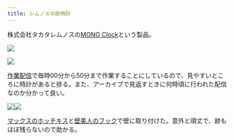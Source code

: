 ```yaml
---
title: レムノスの掛時計
---
```

株式会社タカタレムノスの[MONO Clock](https://www.amazon.co.jp/dp/B004UIT8BK)という製品。

![](https://lh5.googleusercontent.com/YcizRtCEr68cw9egTQHmqKsWR4PCA4AW0cm7EjRp9qRoD-bdG4NCPe_8x-sMDn8b27G9yPbZ1iuF8v-jf7N3HlKv_iFM52j3RUdDcsGUejptfbl8uS4rdOU8GptkaVlQmn-_sR-sQAaN8ZlnzA)

![](https://lh5.googleusercontent.com/j5tR01HbFqpLlqyDt_Wow3LzHMBO3Wkimz_Yndumjwb6v9yWMgLRp99Zpar0wh8OLOfccyZwu7yoLNRApCrlyB-WnG3B25ueNE0mPxxFSWpp3exBVSACrxPkM77Q_WdgWxsJBWHq7QEFkq3OTg)

[作業配信](https://www.youtube.com/channel/UC5s-KpSDGzxWPWNv94PnJHw)で毎時00分から50分まで作業することにしているので、見やすいところに時計があると捗る。また、アーカイブで見返すときに何時頃に行われた配信なのか分かって良い。

![](https://lh5.googleusercontent.com/JlJxoj_NTzD1nNqVsn1GgTRz36twiHKqfI3qpckc0m7cOAiI_PYlp9-X14SfPL89KrBrHqYJME02-rPmHo63_RhOEWo1Q0-oqRNJQ3dNe1UcKKlzfkJD2y-gebqB72hIBC0gGZcHq5qaD2hZ7w)![](https://lh4.googleusercontent.com/I12lWBA-CkYs_I6Olr4mutqvHuoRYOV3y_SNl7TPYt5Js5GYSyXndmNiH5oAbmMhRJVC3PJH7QrG5WBz-UtQomX4KeU_8kEOkkiHE5GmlIbhkWm6Sov7UEC_cGrIbfuYix9_iLoK-t3opJt_cA)

[マックスのホッチキス](https://www.amazon.co.jp/dp/B000O9WRWG)と[壁美人のフック](https://www.amazon.co.jp/dp/B00CU78TDG)で壁に取り付けた。意外と頑丈で、跡もほぼ残らないので助かる。
